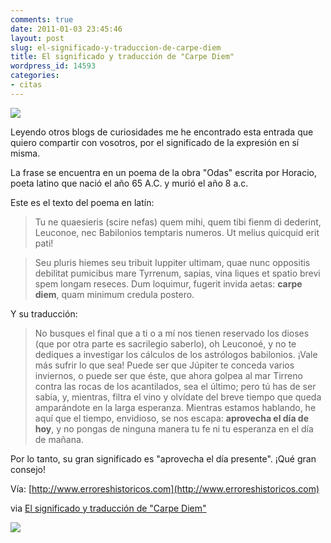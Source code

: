 ```yaml
---
comments: true
date: 2011-01-03 23:45:46
layout: post
slug: el-significado-y-traduccion-de-carpe-diem
title: El significado y traducción de "Carpe Diem"
wordpress_id: 14593
categories:
- citas
---
```











[![](http://1.bp.blogspot.com/_NcSC_s5R_OQ/TSI4GVyM_DI/AAAAAAAAAfk/CCWHwotMA8w/s200/Carpe_Diem_by_Rheydo.jpg)](http://1.bp.blogspot.com/_NcSC_s5R_OQ/TSI4GVyM_DI/AAAAAAAAAfk/CCWHwotMA8w/s1600/Carpe_Diem_by_Rheydo.jpg)






Leyendo otros blogs de curiosidades me he encontrado esta entrada que quiero compartir con vosotros, por el significado de la expresión en sí misma.






La frase se encuentra en un poema de la obra "Odas" escrita por Horacio, poeta latino que nació el año 65 A.C. y murió el año 8 a.c.




Este es el texto del poema en latín:




> Tu ne quaesieris (scire nefas) quem mihi, quem tibi fienm di dederint, Leuconoe, nec Babilonios temptaris numeros. Ut melius quicquid erit pati!




> Seu pluris hiemes seu tribuit Iuppiter ultimam, quae nunc oppositis debilitat pumicibus mare Tyrrenum, sapias, vina liques et spatio brevi spem longam reseces. Dum loquimur, fugerit invida aetas: **carpe diem**, quam minimum credula postero.




Y su traducción:




> No busques el final que a ti o a mí nos tienen reservado los dioses (que por otra parte es sacrilegio saberlo), oh Leuconoé, y no te dediques a investigar los cálculos de los astrólogos babilonios. ¡Vale más sufrir lo que sea! Puede ser que Júpiter te conceda varios inviernos, o puede ser que éste, que ahora golpea al mar Tirreno contra las rocas de los acantilados, sea el último; pero tú has de ser sabia, y, mientras, filtra el vino y olvídate del breve tiempo que queda amparándote en la larga esperanza. Mientras estamos hablando, he aquí que el tiempo, envidioso, se nos escapa: **aprovecha el día de hoy**, y no pongas de ninguna manera tu fe ni tu esperanza en el día de mañana.




Por lo tanto, su gran significado es "aprovecha el día presente". ¡Qué gran consejo!




Vía: [](http://www.erroreshistoricos.com/curiosidades-historicas/origen/343-origen-significado-y-traduccion-de-carpe-diem.html)[http://www.erroreshistoricos.com](http://www.erroreshistoricos.com)







via [El significado y traducción de "Carpe Diem"](http://www.ballesterismo.com/2011/01/el-significado-y-traduccion-de-carpe.html)










![](https://blogger.googleusercontent.com/tracker/1680777770694179210-8797069448456702707?l=www.ballesterismo.com)






















